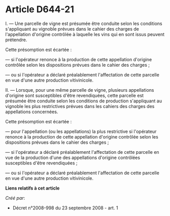 # Article D644-21

I. ― Une parcelle de vigne est présumée être conduite selon les conditions s'appliquant au vignoble prévues dans le cahier
des charges de l'appellation d'origine contrôlée à laquelle les vins qui en sont issus peuvent prétendre. 

Cette présomption est écartée : 

― si l'opérateur renonce à la production de cette appellation d'origine contrôlée selon les dispositions prévues dans le
cahier des charges ; 

― ou si l'opérateur a déclaré préalablement l'affectation de cette parcelle en vue d'une autre production vitivinicole. 

II. ― Lorsque, pour une même parcelle de vigne, plusieurs appellations d'origine sont susceptibles d'être revendiquées, cette
parcelle est présumée être conduite selon les conditions de production s'appliquant au vignoble les plus restrictives prévues
dans les cahiers des charges des appellations concernées. 

Cette présomption est écartée : 

― pour l'appellation (ou les appellations) la plus restrictive si l'opérateur renonce à la production de cette appellation
d'origine contrôlée selon les dispositions prévues dans le cahier des charges ; 

― si l'opérateur a déclaré préalablement l'affectation de cette parcelle en vue de la production d'une des appellations
d'origine contrôlées susceptibles d'être revendiquées ; 

― ou si l'opérateur a déclaré préalablement l'affectation de cette parcelle en vue d'une autre production vitivinicole.

**Liens relatifs à cet article**

_Créé par_:

  - Décret n°2008-998 du 23 septembre 2008 - art. 1
